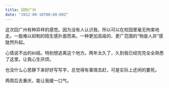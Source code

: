 ```yaml
---
title: 回到广州
date: "2012-09-18T00:00:00Z"
---
```


这次回广州有种异样的感觉。因为没有人认识我，所以可以在校园里毫无拘束地走。一股难以抑制的陌生感扑面而来。一种更加高级的、更广范围的“物是人非”感陡然升起。

心情说不出的纠结。特别想逃离这个地方。两年太久了，久到我已经完完全全熟悉了这里。让我心生厌烦。

也没什么心思静下来好好写写字，总觉得有事情去赶，可是实际上还闲的要死。

两周后去重庆，能让我缓一口气。
